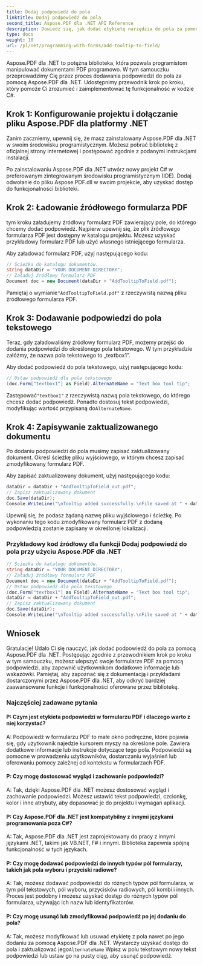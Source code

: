 ```yaml
---
title: Dodaj podpowiedź do pola
linktitle: Dodaj podpowiedź do pola
second_title: Aspose.PDF dla .NET API Reference
description: Dowiedz się, jak dodać etykietę narzędzia do pola za pomocą Aspose.PDF dla platformy .NET.
type: docs
weight: 10
url: /pl/net/programming-with-forms/add-tooltip-to-field/
---
```

Aspose.PDF dla .NET to potężna biblioteka, która pozwala programistom manipulować dokumentami PDF programowo. W tym samouczku przeprowadzimy Cię przez proces dodawania podpowiedzi do pola za pomocą Aspose.PDF dla .NET. Udostępnimy przewodnik krok po kroku, który pomoże Ci zrozumieć i zaimplementować tę funkcjonalność w kodzie C#.

## Krok 1: Konfigurowanie projektu i dołączanie pliku Aspose.PDF dla platformy .NET

Zanim zaczniemy, upewnij się, że masz zainstalowany Aspose.PDF dla .NET w swoim środowisku programistycznym. Możesz pobrać bibliotekę z oficjalnej strony internetowej i postępować zgodnie z podanymi instrukcjami instalacji.

Po zainstalowaniu Aspose.PDF dla .NET utwórz nowy projekt C# w preferowanym zintegrowanym środowisku programistycznym (IDE). Dodaj odwołanie do pliku Aspose.PDF.dll w swoim projekcie, aby uzyskać dostęp do funkcjonalności biblioteki.

## Krok 2: Ładowanie źródłowego formularza PDF

tym kroku załadujemy źródłowy formularz PDF zawierający pole, do którego chcemy dodać podpowiedź. Najpierw upewnij się, że plik źródłowego formularza PDF jest dostępny w katalogu projektu. Możesz uzyskać przykładowy formularz PDF lub użyć własnego istniejącego formularza.

Aby załadować formularz PDF, użyj następującego kodu:

```csharp
// Ścieżka do katalogu dokumentów.
string dataDir = "YOUR DOCUMENT DIRECTORY";
// Załaduj źródłowy formularz PDF
Document doc = new Document(dataDir + "AddTooltipToField.pdf");
```

 Pamiętaj o wymianie`"AddTooltipToField.pdf"` z rzeczywistą nazwą pliku źródłowego formularza PDF.

## Krok 3: Dodawanie podpowiedzi do pola tekstowego

Teraz, gdy załadowaliśmy źródłowy formularz PDF, możemy przejść do dodania podpowiedzi do określonego pola tekstowego. W tym przykładzie załóżmy, że nazwa pola tekstowego to „textbox1”.

Aby dodać podpowiedź do pola tekstowego, użyj następującego kodu:

```csharp
// Ustaw podpowiedź dla pola tekstowego
(doc.Form["textbox1"] as Field).AlternateName = "Text box tool tip";
```

 Zastępować`"textbox1"` z rzeczywistą nazwą pola tekstowego, do którego chcesz dodać podpowiedź. Ponadto dostosuj tekst podpowiedzi, modyfikując wartość przypisaną do`AlternateName`.

## Krok 4: Zapisywanie zaktualizowanego dokumentu

Po dodaniu podpowiedzi do pola musimy zapisać zaktualizowany dokument. Określ ścieżkę pliku wyjściowego, w którym chcesz zapisać zmodyfikowany formularz PDF.

Aby zapisać zaktualizowany dokument, użyj następującego kodu:

```csharp
dataDir = dataDir + "AddTooltipToField_out.pdf";
// Zapisz zaktualizowany dokument
doc.Save(dataDir);
Console.WriteLine("\nTooltip added successfully.\nFile saved at " + dataDir);
```

Upewnij się, że podasz żądaną nazwę pliku wyjściowego i ścieżkę. Po wykonaniu tego kodu zmodyfikowany formularz PDF z dodaną podpowiedzią zostanie zapisany w określonej lokalizacji.

### Przykładowy kod źródłowy dla funkcji Dodaj podpowiedź do pola przy użyciu Aspose.PDF dla .NET 

```csharp
// Ścieżka do katalogu dokumentów.
string dataDir = "YOUR DOCUMENT DIRECTORY";
// Załaduj źródłowy formularz PDF
Document doc = new Document(dataDir + "AddTooltipToField.pdf");
// Ustaw podpowiedź dla pola tekstowego
(doc.Form["textbox1"] as Field).AlternateName = "Text box tool tip";
dataDir = dataDir + "AddTooltipToField_out.pdf";
// Zapisz zaktualizowany dokument
doc.Save(dataDir);
Console.WriteLine("\nTooltip added successfully.\nFile saved at " + dataDir);
```

## Wniosek

Gratulacje! Udało Ci się nauczyć, jak dodać podpowiedź do pola za pomocą Aspose.PDF dla .NET. Postępując zgodnie z przewodnikiem krok po kroku w tym samouczku, możesz ulepszyć swoje formularze PDF za pomocą podpowiedzi, aby zapewnić użytkownikom dodatkowe informacje lub wskazówki. Pamiętaj, aby zapoznać się z dokumentacją i przykładami dostarczonymi przez Aspose.PDF dla .NET, aby odkryć bardziej zaawansowane funkcje i funkcjonalności oferowane przez bibliotekę.

### Najczęściej zadawane pytania

#### P: Czym jest etykieta podpowiedzi w formularzu PDF i dlaczego warto z niej korzystać?

A: Podpowiedź w formularzu PDF to małe okno podręczne, które pojawia się, gdy użytkownik najedzie kursorem myszy na określone pole. Zawiera dodatkowe informacje lub instrukcje dotyczące tego pola. Podpowiedzi są pomocne w prowadzeniu użytkowników, dostarczaniu wyjaśnień lub oferowaniu pomocy zależnej od kontekstu w formularzach PDF.

#### P: Czy mogę dostosować wygląd i zachowanie podpowiedzi?

A: Tak, dzięki Aspose.PDF dla .NET możesz dostosować wygląd i zachowanie podpowiedzi. Możesz ustawić tekst podpowiedzi, czcionkę, kolor i inne atrybuty, aby dopasować je do projektu i wymagań aplikacji.

#### P: Czy Aspose.PDF dla .NET jest kompatybilny z innymi językami programowania poza C#?

A: Tak, Aspose.PDF dla .NET jest zaprojektowany do pracy z innymi językami .NET, takimi jak VB.NET, F# i innymi. Biblioteka zapewnia spójną funkcjonalność w tych językach.

#### P: Czy mogę dodawać podpowiedzi do innych typów pól formularzy, takich jak pola wyboru i przyciski radiowe?

A: Tak, możesz dodawać podpowiedzi do różnych typów pól formularza, w tym pól tekstowych, pól wyboru, przycisków radiowych, pól kombi i innych. Proces jest podobny i możesz uzyskać dostęp do różnych typów pól formularza, używając ich nazw lub identyfikatorów.

#### P: Czy mogę usunąć lub zmodyfikować podpowiedź po jej dodaniu do pola?

 A: Tak, możesz modyfikować lub usuwać etykietę z pola nawet po jego dodaniu za pomocą Aspose.PDF dla .NET. Wystarczy uzyskać dostęp do pola i zaktualizować jego`AlternateName` Wpisz w polu tekstowym nowy tekst podpowiedzi lub ustaw go na pusty ciąg, aby usunąć podpowiedź.